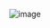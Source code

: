 ![image](https://user-images.githubusercontent.com/118901793/205506941-17ce3c1e-a2d9-4eda-b167-629d9ba7a88a.png)
